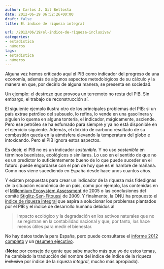 ```yaml
---
author: Carlos J. Gil Bellosta
date: 2012-06-19 06:52:26+00:00
draft: false
title: El índice de riqueza integral

url: /2012/06/19/el-indice-de-riqueza-inclusiva/
categories:
- estadística
- números
tags:
- estadística
- números
---
```


Alguna vez hemos criticado aquí el PIB como indicador del progreso de una economía, además de algunos aspectos metodológicos de su cálculo y la manera en que, por decirlo de alguna manera, se presenta en sociedad.

Un ejemplo: el destrozo que provoca un terremoto no resta del PIB. Sin embargo, el trabajo de reconstrucción sí.

El siguiente ejemplo ilustra otro de los principales problemas del PIB: si un país extrae petróleo del subsuelo, lo refina, lo vende en una gasolinera y alguien lo quema en alguna tontería, el indicador, mágicamente, asciende. Pero ese petróleo se ha esfumado para siempre y ya no está disponible en el ejercicio siguiente. Además, el dióxido de carbono resultado de su combustión queda en la atmósfera elevando la temperatura del globo e intoxicando. Pero el PIB ignora estos aspectos.

Es decir, el PIB no es un indicador _sostenible_. Y no uso _sostenible_ en términos buenistas, ecológicos o similares. Lo uso en el sentido de que no es un predictor lo suficientemente bueno de lo que puede suceder en el futuro: puede engordarse con el pan de hoy que es el hambre de mañana. Como nos viene sucediendo en España desde hace unos cuantos años.

Y existen propuestas para crear un indicador de la riqueza más fidedignas de la situación económica de un país, como por ejemplo, las contenidas en el [Millennium Ecosystem Assessment](http://www.maweb.org/en/index.aspx) de 2005 o las conclusiones del comité [Stiglitz-Sen-Fitoussi](http://www.stiglitz-sen-fitoussi.fr/en/index.htm) de 2009. Y finalmente, la ONU ha propuesto el [índice de riqueza integral](http://www.ihdp.unu.edu/article/iwr) que aspira a solucionar los problemas plantados por el PIB y el índice de desarrollo humano debidos al


>impacto ecológico y la degradación en los activos naturales que no se registran en la contabilidad nacional y que, por tanto, los hace menos útiles para medir el bienestar.


No hay datos todavía para España, pero puede consultarse el [informe 2012 completo](http://www.ihdp.unu.edu/file/download/9927.pdf) y un [resumen ejecutivo](http://www.economist.com/blogs/graphicdetail/2012/06/daily-chart-10?fsrc=scn/tw/te/dc/buymeariver).

(**Nota:** por consejo de gente que sabe mucho más que yo de estos temas, he cambiado la traducción del nombre del índice de índice de la riqueza <del>inclusiva</del> por índice de la riqueza _integral_, mucho más apropiado).
